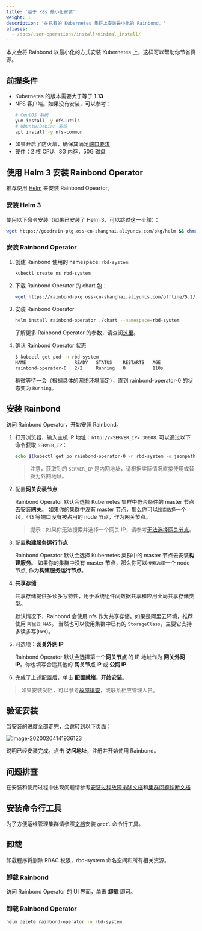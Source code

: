 ```yaml
---
title: '基于 K8s 最小化安装'
weight: 1
description: '在已有的 Kubernetes 集群上安装最小化的 Rainbond。'
aliases: 
  - /docs/user-operations/install/minimal_install/
---
```


本文会将 Rainbond 以最小化的方式安装 Kubernetes 上，这样可以帮助你节省资源。

## 前提条件

- Kubernetes 的版本需要大于等于 **1.13**
- NFS 客户端。如果没有安装，可以参考：
    ```bash
    # CentOS 系统
    yum install -y nfs-utils
    # Ubuntu/Debian 系统
    apt install -y nfs-common
    ```
- 如果开启了防火墙，确保其满足[端口要求](/docs/install/requirements/#port-requirements)
- 硬件：2 核 CPU，8G 内存，50G 磁盘

## 使用 Helm 3 安装 Rainbond Operator

推荐使用 [Helm](https://helm.sh/) 来安装 Rainbond Opeartor。

### 安装 Helm 3

使用以下命令安装（如果已安装了 Helm 3，可以跳过这一步骤）：

```bash
wget https://goodrain-pkg.oss-cn-shanghai.aliyuncs.com/pkg/helm && chmod +x helm && mv helm /usr/local/bin/
```


### 安装 Rainbond Operator

1. 创建 Rainbond 使用的 namespace: `rbd-system`:

    ```bash
    kubectl create ns rbd-system
    ```

1. 下载 Rainbond Operator 的 chart 包：

    ```bash
    wget https://rainbond-pkg.oss-cn-shanghai.aliyuncs.com/offline/5.2/rainbond-operator-v1.1.0-v5.2.1.tgz && tar xvf rainbond-operator-v1.1.0-v5.2.1.tgz
    ```

1. 安装 Rainbond Operator

    ```bash
    helm install rainbond-operator ./chart --namespace=rbd-system
    ```

    了解更多 Rainbond Operator 的参数，请查阅[这里](http://localhost:1313/docs/user-operations/rainbond-operator/configuration/)。

1. 确认 Rainbond Operator 状态

    ```bash
    $ kubectl get pod -n rbd-system
    NAME                  READY   STATUS    RESTARTS   AGE
    rainbond-operator-0   2/2     Running   0          110s
    ```

    稍微等待一会（根据具体的网络环境而定），直到 rainbond-operator-0 的状态变为 `Running`。

## 安装 Rainbond

访问 Rainbond Operator，开始安装 Rainbond。

1. 打开浏览器，输入主机 IP 地址：`http://<SERVER_IP>:30008`. 可以通过以下命令获取 `SERVER_IP`：

    ```bash
    echo $(kubectl get po rainbond-operator-0 -n rbd-system -o jsonpath="{..hostIP}")
    ```

    > 注意，获取到的 `SERVER_IP` 是内网地址，请根据实际情况直接使用或替换为外网地址。

1. 配置**网关安装节点**

    Rainbond Operator 默认会选择 Kubernetes 集群中符合条件的 master 节点去安装**网关**。
    如果你的集群中没有 master 节点，那么你可以`搜索选择`一个 `80`，`443` 等端口没有被占用的 node 节点，作为网关节点。

    > 提示：如果你无法搜索并选择一个网关 IP，请参考[无法选择网关节点](/docs/user-operations/install/troubleshooting/#无法选择网关节点)。

1. 配置**构建服务运行节点**

    Rainbond Operator 默认会选择 Kubernetes 集群中的 master 节点去安装**构建服务**。
    如果你的集群中没有 master 节点，那么你可以`搜索选择`一个 node 节点, 作为**构建服务运行节点**。

1. **共享存储**

    共享存储提供多读多写特性，用于系统组件间数据共享和应用全局共享存储类型。

    默认情况下，Rainbond 会使用 nfs 作为共享存储。如果是阿里云环境，推荐使用 `阿里云 NAS`。
    当然也可以使用集群中已有的 `StorageClass`，主要它支持多读多写(`RWX`)。

1. 可选项：**网关外网 IP**

    Rainbond Operator 默认会选择第一个**网关节点** 的 IP 地址作为 **网关外网 IP**。你也填写合适其他的 **网关节点 IP** 或 **公网 IP**.

1. 完成了上述配置后，单击 **配置就绪，开始安装**。

> 如果安装受阻，可以参考[故障排查](/docs/user-operations/install/troubleshooting/)，或联系相应管理人员。

## 验证安装

当安装的进度全部走完，会跳转到以下页面：

![image-20200204141936123](https://grstatic.oss-cn-shanghai.aliyuncs.com/images/5.2/rainbond-install-4.jpg)

说明已经安装完成。点击 **访问地址**，注册并开始使用 Rainbond。

## 问题排查

在安装和使用过程中出现问题请参考[安装过程故障排除文档](/docs/user-operations/install/troubleshooting)和[集群问题诊断文档](/docs/user-operations/troubleshoot/cluster_troubleshooting)

## 安装命令行工具

为了方便运维管理集群请参照[文档](/docs/user-operations/tools/grctl/)安装 `grctl` 命令行工具。

## 卸载

卸载程序将删除 RBAC 权限，rbd-system 命名空间和所有相关资源。

### 卸载 Rainbond

访问 Rainbond Operator 的 UI 界面，单击 **卸载** 即可。

### 卸载 Rainbond Operator

```bash
helm delete rainbond-operator -n rbd-system
```
